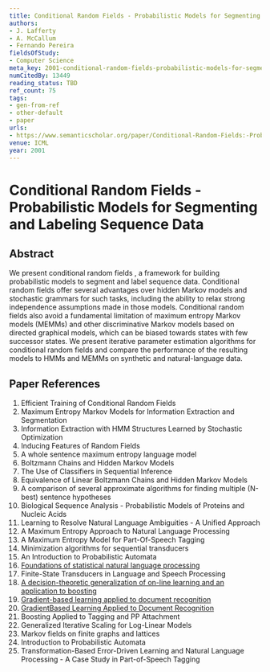 ```yaml
---
title: Conditional Random Fields - Probabilistic Models for Segmenting and Labeling Sequence Data
authors:
- J. Lafferty
- A. McCallum
- Fernando Pereira
fieldsOfStudy:
- Computer Science
meta_key: 2001-conditional-random-fields-probabilistic-models-for-segmenting-and-labeling-sequence-data
numCitedBy: 13449
reading_status: TBD
ref_count: 75
tags:
- gen-from-ref
- other-default
- paper
urls:
- https://www.semanticscholar.org/paper/Conditional-Random-Fields:-Probabilistic-Models-for-Lafferty-McCallum/f4ba954b0412773d047dc41231c733de0c1f4926?sort=total-citations
venue: ICML
year: 2001
---
```


# Conditional Random Fields - Probabilistic Models for Segmenting and Labeling Sequence Data

## Abstract

We present conditional random fields , a framework for building probabilistic models to segment and label sequence data. Conditional random fields offer several advantages over hidden Markov models and stochastic grammars for such tasks, including the ability to relax strong independence assumptions made in those models. Conditional random fields also avoid a fundamental limitation of maximum entropy Markov models (MEMMs) and other discriminative Markov models based on directed graphical models, which can be biased towards states with few successor states. We present iterative parameter estimation algorithms for conditional random fields and compare the performance of the resulting models to HMMs and MEMMs on synthetic and natural-language data.

## Paper References

1. Efficient Training of Conditional Random Fields
2. Maximum Entropy Markov Models for Information Extraction and Segmentation
3. Information Extraction with HMM Structures Learned by Stochastic Optimization
4. Inducing Features of Random Fields
5. A whole sentence maximum entropy language model
6. Boltzmann Chains and Hidden Markov Models
7. The Use of Classifiers in Sequential Inference
8. Equivalence of Linear Boltzmann Chains and Hidden Markov Models
9. A comparison of several approximate algorithms for finding multiple (N-best) sentence hypotheses
10. Biological Sequence Analysis - Probabilistic Models of Proteins and Nucleic Acids
11. Learning to Resolve Natural Language Ambiguities - A Unified Approach
12. A Maximum Entropy Approach to Natural Language Processing
13. A Maximum Entropy Model for Part-Of-Speech Tagging
14. Minimization algorithms for sequential transducers
15. An Introduction to Probabilistic Automata
16. [Foundations of statistical natural language processing](2002-foundations-of-statistical-natural-language-processing)
17. Finite-State Transducers in Language and Speech Processing
18. [A decision-theoretic generalization of on-line learning and an application to boosting](1995-a-decision-theoretic-generalization-of-on-line-learning-and-an-application-to-boosting)
19. [Gradient-based learning applied to document recognition](1998-lenet5.md)
20. [GradientBased Learning Applied to Document Recognition](2001-gradientbased-learning-applied-to-document-recognition)
21. Boosting Applied to Tagging and PP Attachment
22. Generalized Iterative Scaling for Log-Linear Models
23. Markov fields on finite graphs and lattices
24. Introduction to Probabilistic Automata
25. Transformation-Based Error-Driven Learning and Natural Language Processing - A Case Study in Part-of-Speech Tagging
